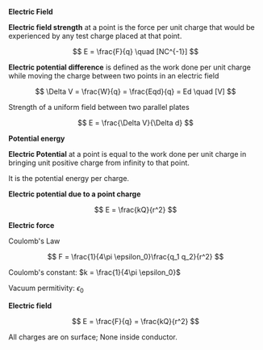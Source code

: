 **Electric Field**

**Electric field strength** at a point is the force per unit charge that would be experienced by any test charge placed at that point. 

$$
E = \frac{F}{q} \quad [NC^{-1}]
$$

**Electric potential difference** is defined as the work done per unit charge while moving the charge between two points in an electric field

$$
\Delta V = \frac{W}{q} = \frac{Eqd}{q} = Ed \quad [V]
$$

Strength of a uniform field between two parallel plates

$$
E = \frac{\Delta V}{\Delta d}
$$

**Potential energy**

**Electric Potential** at a point is equal to the work done per unit charge in bringing unit positive charge from infinity to that point. 

It is the potential energy per charge. 

**Electric potential due to a point charge**

$$
E = \frac{kQ}{r^2}
$$

**Electric force**

Coulomb's Law

$$
F = \frac{1}{4\pi \epsilon_0}\frac{q_1 q_2}{r^2}
$$

Coulomb's constant: $k = \frac{1}{4\pi \epsilon_0}$

Vacuum permitivity: $\epsilon_0$

**Electric field**

$$
E = \frac{F}{q} = \frac{kQ}{r^2}
$$

All charges are on surface; None inside conductor. 